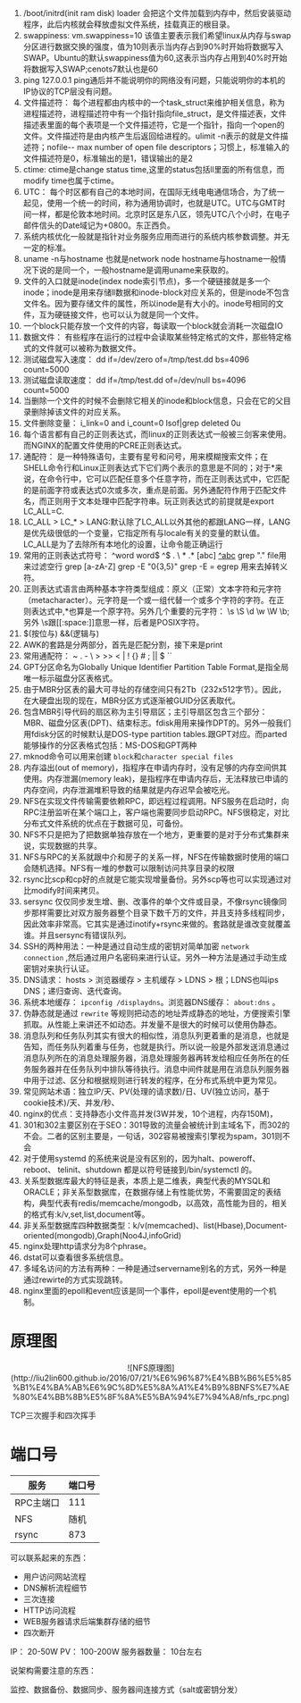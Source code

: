 1. /boot/initrd(init ram disk)   loader 会把这个文件加载到内存中，然后安装驱动程序，此后内核就会释放虚拟文件系统，挂载真正的根目录。
2. swappiness: vm.swappiness=10  该值主要表示我们希望linux从内存与swap分区进行数据交换的强度，值为10则表示当内存占到90%时开始将数据写入SWAP。Ubuntu的默认swappiness值为60,这表示当内存占用到40%时开始将数据写入SWAP;cenots7默认也是60
3. ping 127.0.0.1  ping通后并不能说明你的网络没有问题，只能说明你的本机的IP协议的TCP层没有问题。
4. 文件描述符： 每个进程都由内核中的一个task_struct来维护相关信息，称为进程描述符，进程描述符中有一个指针指向file_struct，是文件描述表，文件描述表里面的每个表项是一个文件描述符，它是一个指针，指向一个open的文件。文件描述符是由内核产生后返回给进程的。ulimit -n表示的就是文件描述符；nofile-- max number of open file descriptors；习惯上，标准输入的文件描述符是0，标准输出的是1，错误输出的是2
5. ctime: ctime是change status time,这里的status包括ll里面的所有信息，而modify time也属于ctime。
6. UTC： 每个时区都有自己的本地时间，在国际无线电电通信场合，为了统一起见，使用一个统一的时间，称为通用协调时，也就是UTC。UTC与GMT时间一样，都是伦敦本地时间。北京时区是东八区，领先UTC八个小时，在电子邮件信头的Date域记为+0800。东正西负。
7. 系统内核优化一般就是指针对业务服务应用而进行的系统内核参数调整。并无一定的标准。
8. uname -n与hostname  也就是network node hostname与hostname一般情况下说的是同一个，一般hostname是调用uname来获取的。
9. 文件的入口就是inode(index node索引节点)，多一个硬链接就是多一个inode；inode是用来存储ll数据和inode-block对应关系的，但是inode不包含文件名。因为要存储文件的属性，所以inode是有大小的。inode号相同的文件，互为硬链接文件，也可以认为就是同一个文件。
10. 一个block只能存放一个文件的内容，每读取一个block就会消耗一次磁盘IO
11. 数据文件： 有些程序在运行的过程中会读取某些特定格式的文件，那些特定格式的文件就可以被称为数据文件。
12. 测试磁盘写入速度： dd if=/dev/zero of=/tmp/test.dd bs=4096 count=5000 
13. 测试磁盘读取速度： dd if=/tmp/test.dd of=/dev/null bs=4096 count=5000
14. 当删除一个文件的时候不会删除它相关的inode和block信息，只会在它的父目录删除掉该文件的对应关系。
15. 文件删除变量： i_link=0 and i_count=0   lsof|grep deleted   0u
16. 每个语言都有自己的正则表达式，而linux的正则表达式一般被三剑客来使用。而NGINX的配置文件使用的PCRE正则表达式。
17. 通配符： 是一种特殊语句，主要有星号和问号，用来模糊搜索文件；在SHELL命令行和Linux正则表达式下它们两个表示的意思是不同的；对于*来说，在命令行中，它可以匹配任意多个任意字符，而在正则表达式中，它匹配的是前面字符或表达式0次或多次，重点是前面。另外通配符作用于匹配文件名，而正则用于文本处理中匹配字符串。玩正则表达式的前提就是export LC_ALL=C.
18. LC_ALL > LC_* > LANG:默认除了LC_ALL以外其他的都跟LANG一样，LANG是优先级很低的一个变量，它指定所有与locale有关的变量的默认值。LC_ALL是为了去除所有本地化的设置，让命令能正确运行
19. 常用的正则表达式符号： ^word word$ ^$ . \ * .* [abc] [^abc](不匹配) grep "." file用来过滤空行 grep [a-zA-Z] grep -E "0{3,5}" grep -E = egrep 用来去掉转义符。
20. 正则表达式语言由两种基本字符类型组成：原义（正常）文本字符和元字符（metacharacter）。元字符是一个或一组代替一个或多个字符的字符。在正则表达式中,*也算是一个原字符。另外几个重要的元字符： \s \S \d \w \W \b;另外 \s跟[[:space:]]意思一样，后者是POSIX字符。
21. $(按位与)  &&(逻辑与)
22. AWK的套路是分两部分，首先是匹配分割，接下来是print
23. 常用通配符： ~ . - \ > >> < | ! {} # ; || $ ``
24. GPT分区命名为Globally Unique Identifier Partition Table Format,是指全局唯一标示磁盘分区表格式。
25. 由于MBR分区表的最大可寻址的存储空间只有2Tb（232x512字节）。因此，在大硬盘出现的现在，MBR分区方式逐渐被GUID分区表取代。
26. 包含MBR引导代码的扇区称为主引导扇区；主引导扇区包含三个部分：MBR、磁盘分区表(DPT)、结束标志。fdisk用用来操作DPT的。另外一般我们用fdisk分区的时候默认是DOS-type partition tables.跟GPT对应。而parted能够操作的分区表格式包括：MS-DOS和GPT两种
27. mknod命令可以用来创建 `block`和`character special files`
28. 内存溢出(out of memory)，指程序在申请内存时，没有足够的内存空间供其使用。内存泄漏(memory leak)，是指程序在申请内存后，无法释放已申请的内存空间，内存泄漏堆积导致的结果就是内存迟早会被吃光。
29. NFS在实现文件传输需要依赖RPC，即远程过程调用。NFS服务在启动时，向RPC注册监听在某个端口上，客户端也需要同步启动RPC。NFS很稳定，对比分布式文件系统的优点在于数据可见，可备份。
30. NFS不只是把为了把数据单独存放在一个地方，更重要的是对于分布式集群来说，实现数据的共享。
31. NFS与RPC的关系就跟中介和房子的关系一样，NFS在传输数据时使用的端口会随机选择。NFS有一堆的参数可以限制访问共享目录的权限
32. rsync比scp和cp好的点就是它能实现增量备份。另外scp等也可以实现通过对比modify时间来拷贝。
33. sersync 仅仅同步发生增、删、改事件的单个文件或目录，不像rsync镜像同步那样需要比对双方服务器整个目录下数千万的文件，并且支持多线程同步，因此效率非常高。它其实是通过inotify+rsync来做的。套路就是谁改变就覆盖谁。并且sersync有错误队列。
34. SSH的两种用法：一种是通过自动生成的密钥对简单加密 `network connection` ,然后通过用户名密码来进行认证。另外一种方法是通过手动生成密钥对来执行认证。
35. DNS请求： hosts > 浏览器缓存 > 主机缓存 > LDNS > 根；LDNS也叫ips DNS；递归查询、迭代查询。
36. 系统本地缓存： `ipconfig /displaydns`。浏览器DNS缓存： `about:dns` 。
37. 伪静态就是通过 `rewrite` 等规则把动态的地址弄成静态的地址，方便搜索引擎抓取。从性能上来讲还不如动态。并发量不是很大的时候可以使用伪静态。
38. 消息队列和任务队列其实有很大的相似性，消息队列更着重的是消息，也就是告知，而任务队列着重与任务，也就是执行。所以说一般是外部发送消息通过消息队列所在的消息处理服务器，消息处理服务器再转发给相应任务所在的任务服务器并在任务队列中排队等待执行。消息中间件就是用在消息队列服务器中用于过滤、区分和根据规则进行转发的程序，在分布式系统中更为常见。
39. 常见网站术语：独立IP/天、PV(处理的请求数)/日、UV(独立访问，基于cookie技术)/天、并发/秒、
40. nginx的优点：支持静态小文件高并发(3W并发，10个进程，内存150M)，
41. 301和302主要区别在于SEO：301导致的流量会被统计到主域名下，而302的不会。二者的区别主要是，一句话，302容易被搜索引擎视为spam，301则不会
42. 对于使用systemd 的系统来说是没有区别的，因为halt、poweroff、reboot、 telinit、shutdown 都是以符号链接到/bin/systemctl 的。
43. 关系型数据库最大的特征是表，本质上是二维表，典型代表的MYSQL和 ORACLE；非关系型数据库，在数据存储上有性能优势，不需要固定的表结构，典型代表有redis/memcache/mongodb，以高效，高性能为目的，相关的格式有:k/v,set,list,document等。
44. 非关系型数据库四种数据类型：k/v(memcached)、list(Hbase),Document-oriented(mongodb),Graph(Noo4J,infoGrid)
45. nginx处理http请求分为8个phrase。
46. dstat可以查看很多系统信息。
47. 多域名访问的方法有两种：一种是通过servername别名的方式，另外一种是通过rewirte的方式实现跳转。
48. nginx里面的epoll和event应该是同一个事件，epoll是event使用的一个机制。


                                                                                                                                                                                                                                                                                                                                                                                                                                                                                                                                                       


# 原理图

<center>
![NFS原理图](http://liu2lin600.github.io/2016/07/21/%E6%96%87%E4%BB%B6%E5%85%B1%E4%BA%AB%E6%9C%8D%E5%8A%A1%E4%B9%8BNFS%E7%AE%80%E4%BB%8B%E5%8F%8A%E5%BA%94%E7%94%A8/nfs_rpc.png)
</center>

TCP三次握手和四次挥手

# 端口号

服务 | 端口号
--- | ---
RPC主端口 | 111
NFS | 随机
rsync | 873


可以联系起来的东西：

* 用户访问网站流程
* DNS解析流程细节
* 三次连接
* HTTP访问流程
* WEB服务器请求后端集群存储的细节
* 四次断开


IP： 20-50W
PV： 100-200W
服务器数量： 10台左右




说架构需要注意的东西：

监控、数据备份、数据同步、服务器间连接方式（salt或密钥分发）

